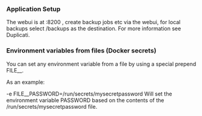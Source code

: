### Application Setup
The webui is at <your ip>:8200 , create backup jobs etc via the webui, for local backups select /backups as the destination. For more information see Duplicati.


### Environment variables from files (Docker secrets)
You can set any environment variable from a file by using a special prepend FILE__.

As an example:

-e FILE__PASSWORD=/run/secrets/mysecretpassword
Will set the environment variable PASSWORD based on the contents of the /run/secrets/mysecretpassword file.
